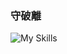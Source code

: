### 守破離
![My Skills](https://skillicons.dev/icons?i=aws,docker,figma,graphql,materialui,nestjs,prisma,react,supabase)
